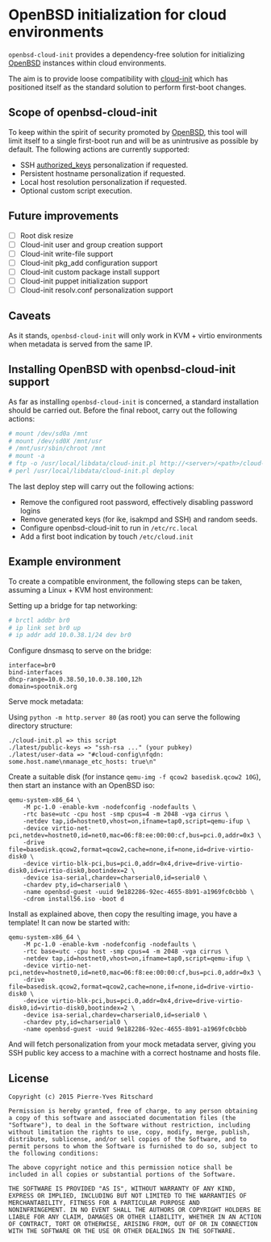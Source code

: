 OpenBSD initialization for cloud environments
=============================================

`openbsd-cloud-init` provides a dependency-free solution
for initializing [OpenBSD](http://www.openbsd.org) instances within cloud environments.

The aim is to provide loose compatibility with
[cloud-init](https://cloudinit.readthedocs.org/en/latest/) which has
positioned itself as the standard solution to perform first-boot
changes.

## Scope of openbsd-cloud-init

To keep within the spirit of security promoted by [OpenBSD](http://www.openbsd.org),
this tool will limit itself to a single first-boot run and will be as unintrusive
as possible by default. The following actions are currently supported:

- SSH [authorized_keys](http://www.openbsd.org/cgi-bin/man.cgi/OpenBSD-current/man8/sshd.8?query=sshd&sec=8) personalization if requested.
- Persistent hostname personalization if requested.
- Local host resolution personalization if requested.
- Optional custom script execution.

## Future improvements

- [ ] Root disk resize
- [ ] Cloud-init user and group creation support
- [ ] Cloud-init write-file support
- [ ] Cloud-init pkg_add configuration support
- [ ] Cloud-init custom package install support
- [ ] Cloud-init puppet initialization support
- [ ] Cloud-init resolv.conf personalization support

## Caveats

As it stands, `openbsd-cloud-init` will only work in KVM + virtio environments when metadata is
served from the same IP.

## Installing OpenBSD with openbsd-cloud-init support

As far as installing `openbsd-cloud-init` is concerned, a standard installation should
be carried out. Before the final reboot, carry out the following actions:

```bash
# mount /dev/sd0a /mnt
# mount /dev/sd0X /mnt/usr
# /mnt/usr/sbin/chroot /mnt
# mount -a
# ftp -o /usr/local/libdata/cloud-init.pl http://<server>/<path>/cloud-init.pl
# perl /usr/local/libdata/cloud-init.pl deploy
```

The last deploy step will carry out the following actions:

- Remove the configured root password, effectively disabling password logins
- Remove generated keys (for ike, isakmpd and SSH) and random seeds.
- Configure openbsd-cloud-init to run in `/etc/rc.local`
- Add a first boot indication by touch `/etc/cloud.init`

## Example environment

To create a compatible environment, the following steps can be taken,
assuming a Linux + KVM host environment:

Setting up a bridge for tap networking:

```bash
# brctl addbr br0
# ip link set br0 up
# ip addr add 10.0.38.1/24 dev br0
```

Configure dnsmasq to serve on the bridge:

```
interface=br0
bind-interfaces
dhcp-range=10.0.38.50,10.0.38.100,12h
domain=spootnik.org
```

Serve mock metadata:

Using `python -m http.server 80` (as root) you can serve the following
directory structure:

```
./cloud-init.pl => this script
./latest/public-keys => "ssh-rsa ..." (your pubkey)
./latest/user-data => "#cloud-config\nfqdn: some.host.name\nmanage_etc_hosts: true\n"
```

Create a suitable disk (for instance `qemu-img -f qcow2 basedisk.qcow2 10G`), then
start an instance with an OpenBSD iso:



```
qemu-system-x86_64 \
    -M pc-1.0 -enable-kvm -nodefconfig -nodefaults \
    -rtc base=utc -cpu host -smp cpus=4 -m 2048 -vga cirrus \
    -netdev tap,id=hostnet0,vhost=on,ifname=tap0,script=qemu-ifup \
    -device virtio-net-pci,netdev=hostnet0,id=net0,mac=06:f8:ee:00:00:cf,bus=pci.0,addr=0x3 \
    -drive file=basedisk.qcow2,format=qcow2,cache=none,if=none,id=drive-virtio-disk0 \
    -device virtio-blk-pci,bus=pci.0,addr=0x4,drive=drive-virtio-disk0,id=virtio-disk0,bootindex=2 \
    -device isa-serial,chardev=charserial0,id=serial0 \
    -chardev pty,id=charserial0 \
    -name openbsd-guest -uuid 9e182286-92ec-4655-8b91-a1969fc0cbbb \
    -cdrom install56.iso -boot d
```

Install as explained above, then copy the resulting image, you have a template!
It can now be started with:

```
qemu-system-x86_64 \
    -M pc-1.0 -enable-kvm -nodefconfig -nodefaults \
    -rtc base=utc -cpu host -smp cpus=4 -m 2048 -vga cirrus \
    -netdev tap,id=hostnet0,vhost=on,ifname=tap0,script=qemu-ifup \
    -device virtio-net-pci,netdev=hostnet0,id=net0,mac=06:f8:ee:00:00:cf,bus=pci.0,addr=0x3 \
    -drive file=basedisk.qcow2,format=qcow2,cache=none,if=none,id=drive-virtio-disk0 \
    -device virtio-blk-pci,bus=pci.0,addr=0x4,drive=drive-virtio-disk0,id=virtio-disk0,bootindex=2 \
    -device isa-serial,chardev=charserial0,id=serial0 \
    -chardev pty,id=charserial0 \
    -name openbsd-guest -uuid 9e182286-92ec-4655-8b91-a1969fc0cbbb
```

And will fetch personalization from your mock metadata server, giving you
SSH public key access to a machine with a correct hostname and hosts file.

## License

```
Copyright (c) 2015 Pierre-Yves Ritschard

Permission is hereby granted, free of charge, to any person obtaining
a copy of this software and associated documentation files (the
"Software"), to deal in the Software without restriction, including
without limitation the rights to use, copy, modify, merge, publish,
distribute, sublicense, and/or sell copies of the Software, and to
permit persons to whom the Software is furnished to do so, subject to
the following conditions:

The above copyright notice and this permission notice shall be
included in all copies or substantial portions of the Software.

THE SOFTWARE IS PROVIDED "AS IS", WITHOUT WARRANTY OF ANY KIND,
EXPRESS OR IMPLIED, INCLUDING BUT NOT LIMITED TO THE WARRANTIES OF
MERCHANTABILITY, FITNESS FOR A PARTICULAR PURPOSE AND
NONINFRINGEMENT. IN NO EVENT SHALL THE AUTHORS OR COPYRIGHT HOLDERS BE
LIABLE FOR ANY CLAIM, DAMAGES OR OTHER LIABILITY, WHETHER IN AN ACTION
OF CONTRACT, TORT OR OTHERWISE, ARISING FROM, OUT OF OR IN CONNECTION
WITH THE SOFTWARE OR THE USE OR OTHER DEALINGS IN THE SOFTWARE.
```
